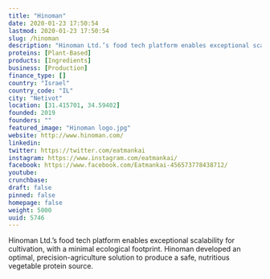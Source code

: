 ```yaml
---
title: "Hinoman"
date: 2020-01-23 17:50:54
lastmod: 2020-01-23 17:50:54
slug: /hinoman
description: "Hinoman Ltd.’s food tech platform enables exceptional scalability for cultivation, with a minimal ecological footprint. Hinoman developed an optimal, precision-agriculture solution to produce a safe, nutritious vegetable protein source."
proteins: [Plant-Based]
products: [Ingredients]
business: [Production]
finance_type: []
country: "Israel"
country_code: "IL"
city: "Netivot"
location: [31.415701, 34.59402]
founded: 2019
founders: ""
featured_image: "Hinoman logo.jpg"
website: http://www.hinoman.com/
linkedin: 
twitter: https://twitter.com/eatmankai
instagram: https://www.instagram.com/eatmankai/
facebook: https://www.facebook.com/Eatmankai-456573778438712/
youtube: 
crunchbase: 
draft: false
pinned: false
homepage: false
weight: 5000
uuid: 5746
---
```

Hinoman Ltd.’s food tech platform enables exceptional scalability for cultivation, with a minimal ecological footprint. Hinoman developed an optimal, precision-agriculture solution to produce a safe, nutritious vegetable protein source.
